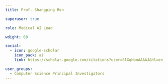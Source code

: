 ```yaml
---
title: Prof. Shangping Ren

superuser: true

role: Medical AI Lead

wdight: 60

social:
  - icon: google-scholar
    icon_pack: ai
    link: https://scholar.google.com/citations?user=SlXqNooAAAAJ&hl=en

user_groups:
  - Computer Science Principal Investigators
---
```


